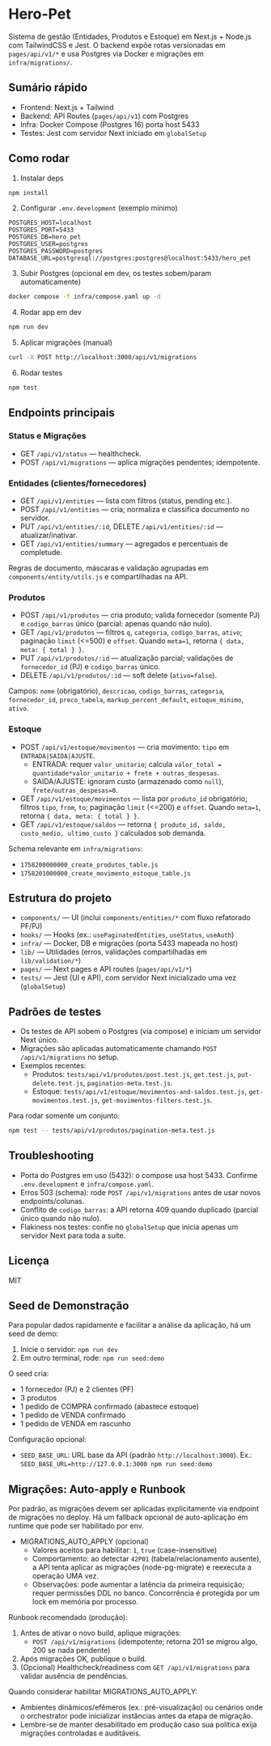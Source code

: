 # Hero-Pet

Sistema de gestão (Entidades, Produtos e Estoque) em Next.js + Node.js com TailwindCSS e Jest. O backend expõe rotas versionadas em `pages/api/v1/*` e usa Postgres via Docker e migrações em `infra/migrations/`.

## Sumário rápido

- Frontend: Next.js + Tailwind
- Backend: API Routes (`pages/api/v1`) com Postgres
- Infra: Docker Compose (Postgres 16) porta host 5433
- Testes: Jest com servidor Next iniciado em `globalSetup`

## Como rodar

1. Instalar deps

```bash
npm install
```

2. Configurar `.env.development` (exemplo mínimo)

```env
POSTGRES_HOST=localhost
POSTGRES_PORT=5433
POSTGRES_DB=hero_pet
POSTGRES_USER=postgres
POSTGRES_PASSWORD=postgres
DATABASE_URL=postgresql://postgres:postgres@localhost:5433/hero_pet
```

3. Subir Postgres (opcional em dev, os testes sobem/param automaticamente)

```bash
docker compose -f infra/compose.yaml up -d
```

4. Rodar app em dev

```bash
npm run dev
```

5. Aplicar migrações (manual)

```bash
curl -X POST http://localhost:3000/api/v1/migrations
```

6. Rodar testes

```bash
npm test
```

## Endpoints principais

### Status e Migrações

- GET `/api/v1/status` — healthcheck.
- POST `/api/v1/migrations` — aplica migrações pendentes; idempotente.

### Entidades (clientes/fornecedores)

- GET `/api/v1/entities` — lista com filtros (status, pending etc.).
- POST `/api/v1/entities` — cria; normaliza e classifica documento no servidor.
- PUT `/api/v1/entities/:id`, DELETE `/api/v1/entities/:id` — atualizar/inativar.
- GET `/api/v1/entities/summary` — agregados e percentuais de completude.

Regras de documento, máscaras e validação agrupadas em `components/entity/utils.js` e compartilhadas na API.

### Produtos

- POST `/api/v1/produtos` — cria produto; valida fornecedor (somente PJ) e `codigo_barras` único (parcial: apenas quando não nulo).
- GET `/api/v1/produtos` — filtros `q`, `categoria`, `codigo_barras`, `ativo`; paginação `limit` (<=500) e `offset`. Quando `meta=1`, retorna `{ data, meta: { total } }`.
- PUT `/api/v1/produtos/:id` — atualização parcial; validações de `fornecedor_id` (PJ) e `codigo_barras` único.
- DELETE `/api/v1/produtos/:id` — soft delete (`ativo=false`).

Campos: `nome` (obrigatório), `descricao`, `codigo_barras`, `categoria`, `fornecedor_id`, `preco_tabela`, `markup_percent_default`, `estoque_minimo`, `ativo`.

### Estoque

- POST `/api/v1/estoque/movimentos` — cria movimento: `tipo` em `ENTRADA|SAIDA|AJUSTE`.
  - ENTRADA: requer `valor_unitario`; calcula `valor_total = quantidade*valor_unitario + frete + outras_despesas`.
  - SAIDA/AJUSTE: ignoram custo (armazenado como `null`), `frete/outras_despesas=0`.
- GET `/api/v1/estoque/movimentos` — lista por `produto_id` obrigatório; filtros `tipo`, `from`, `to`; paginação `limit` (<=200) e `offset`. Quando `meta=1`, retorna `{ data, meta: { total } }`.
- GET `/api/v1/estoque/saldos` — retorna `{ produto_id, saldo, custo_medio, ultimo_custo }` calculados sob demanda.

Schema relevante em `infra/migrations`:

- `1758200000000_create_produtos_table.js`
- `1758201000000_create_movimento_estoque_table.js`

## Estrutura do projeto

- `components/` — UI (inclui `components/entities/*` com fluxo refatorado PF/PJ)
- `hooks/` — Hooks (ex.: `usePaginatedEntities`, `useStatus`, `useAuth`)
- `infra/` — Docker, DB e migrações (porta 5433 mapeada no host)
- `lib/` — Utilidades (erros, validações compartilhadas em `lib/validation/*`)
- `pages/` — Next pages e API routes (`pages/api/v1/*`)
- `tests/` — Jest (UI e API), com servidor Next inicializado uma vez (`globalSetup`)

## Padrões de testes

- Os testes de API sobem o Postgres (via compose) e iniciam um servidor Next único.
- Migrações são aplicadas automaticamente chamando `POST /api/v1/migrations` no setup.
- Exemplos recentes:
  - Produtos: `tests/api/v1/produtos/post.test.js`, `get.test.js`, `put-delete.test.js`, `pagination-meta.test.js`.
  - Estoque: `tests/api/v1/estoque/movimentos-and-saldos.test.js`, `get-movimentos.test.js`, `get-movimentos-filters.test.js`.

Para rodar somente um conjunto:

```bash
npm test -- tests/api/v1/produtos/pagination-meta.test.js
```

## Troubleshooting

- Porta do Postgres em uso (5432): o compose usa host 5433. Confirme `.env.development` e `infra/compose.yaml`.
- Erros 503 (schema): rode `POST /api/v1/migrations` antes de usar novos endpoints/colunas.
- Conflito de `codigo_barras`: a API retorna 409 quando duplicado (parcial único quando não nulo).
- Flakiness nos testes: confie no `globalSetup` que inicia apenas um servidor Next para toda a suíte.

## Licença

MIT

## Seed de Demonstração

Para popular dados rapidamente e facilitar a análise da aplicação, há um seed de demo:

1. Inicie o servidor: `npm run dev`
2. Em outro terminal, rode: `npm run seed:demo`

O seed cria:

- 1 fornecedor (PJ) e 2 clientes (PF)
- 3 produtos
- 1 pedido de COMPRA confirmado (abastece estoque)
- 1 pedido de VENDA confirmado
- 1 pedido de VENDA em rascunho

Configuração opcional:

- `SEED_BASE_URL`: URL base da API (padrão `http://localhost:3000`). Ex.: `SEED_BASE_URL=http://127.0.0.1:3000 npm run seed:demo`

## Migrações: Auto-apply e Runbook

Por padrão, as migrações devem ser aplicadas explicitamente via endpoint de migrações no deploy. Há um fallback opcional de auto-aplicação em runtime que pode ser habilitado por env.

- MIGRATIONS_AUTO_APPLY (opcional)
  - Valores aceitos para habilitar: `1`, `true` (case-insensitive)
  - Comportamento: ao detectar `42P01` (tabela/relacionamento ausente), a API tenta aplicar as migrações (node-pg-migrate) e reexecuta a operação UMA vez.
  - Observações: pode aumentar a latência da primeira requisição; requer permissões DDL no banco. Concor­rência é protegida por um lock em memória por processo.

Runbook recomendado (produção):

1. Antes de ativar o novo build, aplique migrações:
   - `POST /api/v1/migrations` (idempotente; retorna 201 se migrou algo, 200 se nada pendente)
2. Após migrações OK, publique o build.
3. (Opcional) Healthcheck/readiness com `GET /api/v1/migrations` para validar ausência de pendências.

Quando considerar habilitar MIGRATIONS_AUTO_APPLY:

- Ambientes dinâmicos/efêmeros (ex.: pré-visualização) ou cenários onde o orchestrator pode inicializar instâncias antes da etapa de migração.
- Lembre-se de manter desabilitado em produção caso sua política exija migrações controladas e auditáveis.
